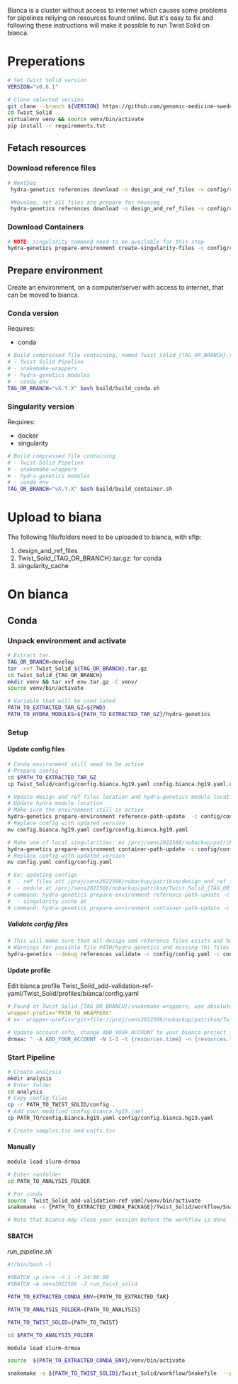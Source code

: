 Bianca is a cluster without access to internet which causes some problems for pipelines reliying on resources found online. But it's easy to fix and following these instructions will make it possible to run Twist Solid on bianca.

# Preperations

```bash
# Set Twist Solid version
VERSION="v0.6.1"

# Clone selected version
git clone --branch ${VERSION} https://github.com/genomic-medicine-sweden/Twist_Solid.git ${WORKING_DIRECTORY}
cd Twist_Solid
virtualenv venv && source venv/bin/activate
pip install -r requirements.txt
```

## Fetach resources

### Download reference files

```bash
# NextSeq
 hydra-genetics references download -o design_and_ref_files -v config/references/design_files.hg19.yaml -v config/references/nextseq.hg19.pon.yaml -v config/references/references.hg19.yaml

 #NovaSeq, not all files are prepare for novaseq
 hydra-genetics references download -o design_and_ref_files -v config/references/design_files.hg19.yaml -v config/references/novaseq.hg19.pon.yaml -v config/references/references.hg19.yaml
```

### Download  Containers
```bash
# NOTE: singularity command need to be available for this step
hydra-genetics prepare-environment create-singularity-files -c config/config.yaml -o singularity_cache 
```

## Prepare environment

Create an environment, on a computer/server with access to internet, that can be moved to bianca.

### Conda version

Requires:
 - conda

```bash
# Build compressed file containing, named Twist_Solid_{TAG_OR_BRANCH}.tar.gz
# - Twist Solid Pipeline
# - snakemake-wrappers
# - hydra-genetics modules
# - conda env
TAG_OR_BRANCH="vX.Y.X" bash build/build_conda.sh
```


### Singularity version
Requires:
 - docker
 - singularity

```bash
# Build compressed file containing
# - Twist Solid Pipeline
# - snakemake-wrappers
# - hydra-genetics modules
# - conda env
TAG_OR_BRANCH="vX.Y.X" bash build/build_container.sh
```
 
# Upload to biana
The following file/folders need to be uploaded to bianca, with sftp:

1. design_and_ref_files
2. Twist_Solid_{TAG_OR_BRANCH}.tar.gz: for conda
3.  singularity_cache 

# On bianca

## Conda

### Unpack environment and activate
```bash
# Extract tar.
TAG_OR_BRANCH=develop
tar -xvf Twist_Solid_${TAG_OR_BRANCH}.tar.gz
cd Twist_Solid_{TAG_OR_BRANCH}
mkdir venv && tar xvf env.tar.gz -C venv/
source venv/bin/activate

# Variable that will be used lated
PATH_TO_EXTRACTED_TAR_GZ=${PWD}
PATH_TO_HYDRA_MODULES=${PATH_TO_EXTRACTED_TAR_GZ}/hydra-genetics
```

### Setup
#### Update config files

```bash
# Conda environment still need to be active
# Prepare config
cd $PATH_TO_EXTRACTED_TAR_GZ
cp Twist_Solid/config/config.bianca.hg19.yaml config.bianca.hg19.yaml.copy

# Update design and ref files location and hydra-genetics module location
# Update hydra module location
# Make sure the environment still is active
hydra-genetics prepare-environment reference-path-update  -c config/config.bianca.hg19.yaml -n config.bianca.hg19.yaml --reference-path /PROJECT_DATA:${PATH_TO_design_and_ref_files} --reference-path PATH_TO_REPO:${PATH_TO_HYDRA_MODULES}
# Replace config with updated version
mv config.bianca.hg19.yaml config/config.bianca.hg19.yaml

# Make use of local singularities: ex /proj/sens2022566/nobackup/patriksm/singularity_cache
hydra-genetics prepare-environment container-path-update -c config/config.yaml -n config.yaml -p ${PATH_TO_singularity_cache}
# Replace config with updated version
mv config.yaml config/config.yaml

# Ex: updating configs
#  - ref files att /proj/sens2022566/nobackup/patriksm/design_and_ref_files
#  - module at /proj/sens2022566/nobackup/patriksm/Twist_Solid_{TAG_OR_BRANCH}/hydra-genetics
# command: hydra-genetics prepare-environment reference-path-update -c config.bianca.hg19.yaml.copy -n config.bianca.hg19.v1.yaml --reference-path /PROJECT_DATA:/proj/sens2022566/nobackup/patriksm/design_and_ref_files --reference-path PATH_TO_REPO:/proj/sens2022566/nobackup/patriksm/Twist_Solid_add-validation-ref-yaml/hydra-genetics
#  - singularity cache at 
# command: hydra-genetics prepare-environment container-path-update -c config.bianca.hg19.v1.yaml -n config.bianca.hg19.v2.yaml -p /proj/sens2022566/nobackup/patriksm/singularity_cache
```

##### Validate config files

```bash
# This will make sure that all design and reference files exists and haven't changed
# Warnings for possible file PATH/hydra-genetics and missing tbi files in config can be ignored
hydra-genetics --debug references validate -c config/config.yaml -c config/config.bianca.yaml -v config/references/design_files.hg19.yaml -v config/references/references.bianca.hg19.yaml -v config/references/nextseq.hg19.pon.yaml -v config/references/references.hg19.yaml  -p /proj/sens2022566/nobackup/patriksm/test_2/design_and_ref_files/ 
```

#### Update profile
Edit bianca profile Twist_Solid_add-validation-ref-yaml/Twist_Solid/profiles/bianca/config.yaml
```yaml
# Found at Twist_Solid_{TAG_OR_BRANCH}/snakemake-wrappers, use absolute_path with 'git+file:/'
wrapper-prefix="PATH_TO_WRAPPERS"
# ex: wrapper-prefix="git+file://proj/sens2022566/nobackup/patriksm/Twist_Solid_add-{TAG_OR_BRANCH}/snakemake-wrappers/"

# Update account info, change ADD_YOUR_ACCOUNT to your bianca project id
drmaa: " -A ADD_YOUR_ACCOUNT -N 1-1 -t {resources.time} -n {resources.threads} --mem={resources.mem_mb} --mem-per-cpu={resources.mem_per_cpu} --mem-per-cpu={resources.mem_per_cpu} --partition={resources.partition} -J {rule} -e slurm_out/{rule}_%j.err -o slurm_out/{rule}_%j.out"
```

### Start Pipeline

```bash
# Create analysis
mkdir analysis
# Enter folder
cd analysis
# Copy config files
cp -r PATH_TO_TWIST_SOLID/config .
# Add your modified config.bianca.hg19.jaml
cp PATH_TO/config.bianca.hg19.yaml config/config.bianca.hg19.yaml

# Create samples.tsv and units.tsv
```

#### Manually

```bash
module load slurm-drmaa

# Enter runfolder
cd PATH_TO_ANALYSIS_FOLDER

# For conda
source  Twist_Solid_add-validation-ref-yaml/venv/bin/activate
snakemake -s {PATH_TO_EXTRACTED_CONDA_PACKAGE}/Twist_Solid/workflow/Snakefile  --profile ${PATH_TO_EXTRACTED_CONDA_PACKAGE}/Twist_Solid/profiles/bianca

# Note that bianca may close your session before the workflow is done
```

#### SBATCH

*run_pipeline.sh*
```bash
#!/bin/bash -l

#SBATCH -p core -n 1 -t 24:00:00
#SBATCH -A sens2022566 -J run_twist_solid

PATH_TO_EXTRACTED_CONDA_ENV={PATH_TO_EXTRACTED_TAR}

PATH_TO_ANALYSIS_FOLDER={PATH_TO_ANALYSIS}

PATH_TO_TWIST_SOLID={PATH_TO_TWIST}

cd $PATH_TO_ANALYSIS_FOLDER

module load slurm-drmaa 

source  ${PATH_TO_EXTRACTED_CONDA_ENV}/venv/bin/activate

snakemake -s ${PATH_TO_TWIST_SOLID}/Twist_Solid/workflow/Snakefile  --profile ${PATH_TO_TWIST_SOLID}/Twist_Solid/profiles/bianca

```

####
